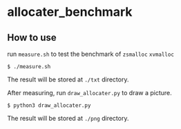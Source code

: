 # allocater_benchmark 
## How to use
run `measure.sh` to test the benchmark of `zsmalloc` `xvmalloc`
```shell
$ ./measure.sh
```
The result will be stored at `./txt` directory.

After measuring, run `draw_allocater.py` to draw a picture.
```shell
$ python3 draw_allocater.py
```
The result will be stored at `./png` directory.
